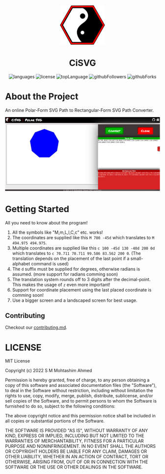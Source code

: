 <p align="center">
    <img src="https://raw.githubusercontent.com/CarefulProgrammer/CiSVG/main/assets/CiSVG%20logo.svg" height="128">
    <h1 align="center">CiSVG</h1>
</p>

<p align="center">
  <img alt="languages" src="https://img.shields.io/github/languages/count/carefulprogrammer/cisvg?style=for-the-badge"/>
  <img alt="license" src="https://img.shields.io/github/license/carefulprogrammer/cisvg?style=for-the-badge"/>
  <img alt="topLanguage" src="https://img.shields.io/github/languages/top/carefulprogrammer/cisvg?style=for-the-badge"/>
  <img alt="githubFollowers" src="https://img.shields.io/github/followers/carefulprogrammer?style=for-the-badge"/>
  <img alt="githubForks" src="https://img.shields.io/github/forks/carefulprogrammer/cisvg?style=for-the-badge"/>
</p>

# About the Project

An online Polar-Form SVG Path to Rectangular-Form SVG Path Converter.

<img alt="screenshow" src="Screenshots/Screenshot %231.png"/>

# Getting Started

All you need to know about the program!

1. All the symbols like "M,m,L,l,C,c" etc. works!
2. The coordinates are supplied like this `M 700 -45d` which translates to `M 494.975 494.975`.
3. Multiple coordinates are supplied like this `c 100 -45d 130 -40d 200 0d` which translates to `c 70.711 70.711 99.586 83.562 200 0`. (The translation depends on the placement of the last point if a small-alphabet command is used)
4. The `d` suffix must be supplied for degrees, otherwise radians is assumed. (more support for radians comming soon)
5. The translation system rounds off to 3 digits after the decimal-point. This makes the usage of `z` even more important!
6. Support for coordinate placement using the last placed coordinate is comming soon!
7. Use a bigger screen and a landscaped screen for best usage.

## Contributing

Checkout our [contributing.md](/contributing.md).

# LICENSE
MIT License

Copyright (c) 2022 S M Mohtashim Ahmed

Permission is hereby granted, free of charge, to any person obtaining a copy
of this software and associated documentation files (the "Software"), to deal
in the Software without restriction, including without limitation the rights
to use, copy, modify, merge, publish, distribute, sublicense, and/or sell
copies of the Software, and to permit persons to whom the Software is
furnished to do so, subject to the following conditions:

The above copyright notice and this permission notice shall be included in all
copies or substantial portions of the Software.

THE SOFTWARE IS PROVIDED "AS IS", WITHOUT WARRANTY OF ANY KIND, EXPRESS OR
IMPLIED, INCLUDING BUT NOT LIMITED TO THE WARRANTIES OF MERCHANTABILITY,
FITNESS FOR A PARTICULAR PURPOSE AND NONINFRINGEMENT. IN NO EVENT SHALL THE
AUTHORS OR COPYRIGHT HOLDERS BE LIABLE FOR ANY CLAIM, DAMAGES OR OTHER
LIABILITY, WHETHER IN AN ACTION OF CONTRACT, TORT OR OTHERWISE, ARISING FROM,
OUT OF OR IN CONNECTION WITH THE SOFTWARE OR THE USE OR OTHER DEALINGS IN THE
SOFTWARE.
